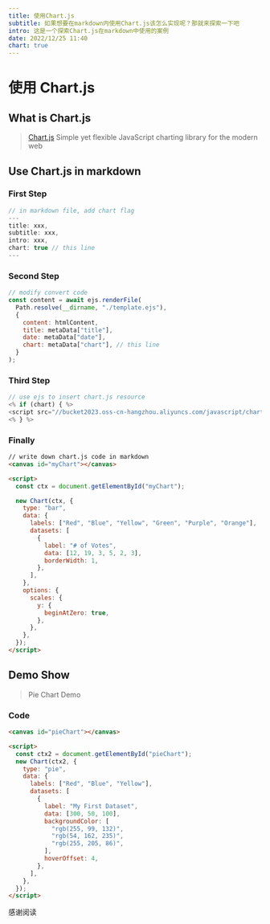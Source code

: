 ```yaml
---
title: 使用Chart.js
subtitle: 如果想要在markdown内使用Chart.js该怎么实现呢？那就来探索一下吧
intro: 这是一个探索Chart.js在markdown中使用的案例
date: 2022/12/25 11:40
chart: true
---
```


# 使用 Chart.js

## What is Chart.js

> [Chart.js](https://www.chartjs.org/) Simple yet flexible JavaScript charting library for the modern web

## Use Chart.js in markdown

<canvas id="myChart"></canvas>

<script>
  const ctx = document.getElementById('myChart');

  new Chart(ctx, {
    type: 'bar',
    data: {
      labels: ['Red', 'Blue', 'Yellow', 'Green', 'Purple', 'Orange'],
      datasets: [{
        label: '# of Votes',
        data: [12, 19, 3, 5, 2, 3],
        borderWidth: 1
      }]
    },
    options: {
      scales: {
        y: {
          beginAtZero: true
        }
      }
    }
  });
</script>

### First Step

```javascript
// in markdown file, add chart flag
---
title: xxx,
subtitle: xxx,
intro: xxx,
chart: true // this line
---
```

### Second Step

```javascript
// modify convert code
const content = await ejs.renderFile(
  Path.resolve(__dirname, "./template.ejs"),
  {
    content: htmlContent,
    title: metaData["title"],
    date: metaData["date"],
    chart: metaData["chart"], // this line
  }
);
```

### Third Step

```javascript
// use ejs to insert chart.js resource
<% if (chart) { %>
<script src="//bucket2023.oss-cn-hangzhou.aliyuncs.com/javascript/chart.js"></script>
<% } %>
```

### Finally

```html
// write down chart.js code in markdown
<canvas id="myChart"></canvas>

<script>
  const ctx = document.getElementById("myChart");

  new Chart(ctx, {
    type: "bar",
    data: {
      labels: ["Red", "Blue", "Yellow", "Green", "Purple", "Orange"],
      datasets: [
        {
          label: "# of Votes",
          data: [12, 19, 3, 5, 2, 3],
          borderWidth: 1,
        },
      ],
    },
    options: {
      scales: {
        y: {
          beginAtZero: true,
        },
      },
    },
  });
</script>
```

## Demo Show

> Pie Chart Demo

<canvas id="pieChart"></canvas>

<script>
const ctx2 = document.getElementById("pieChart");
new Chart(ctx2, {
  type: 'pie',
  data: {
  labels: [
    'Red',
    'Blue',
    'Yellow'
  ],
  datasets: [{
    label: 'My First Dataset',
    data: [300, 50, 100],
    backgroundColor: [
      'rgb(255, 99, 132)',
      'rgb(54, 162, 235)',
      'rgb(255, 205, 86)'
    ],
    hoverOffset: 4
  }]
},
})
</script>

### Code

```html
<canvas id="pieChart"></canvas>

<script>
  const ctx2 = document.getElementById("pieChart");
  new Chart(ctx2, {
    type: "pie",
    data: {
      labels: ["Red", "Blue", "Yellow"],
      datasets: [
        {
          label: "My First Dataset",
          data: [300, 50, 100],
          backgroundColor: [
            "rgb(255, 99, 132)",
            "rgb(54, 162, 235)",
            "rgb(255, 205, 86)",
          ],
          hoverOffset: 4,
        },
      ],
    },
  });
</script>
```

感谢阅读
